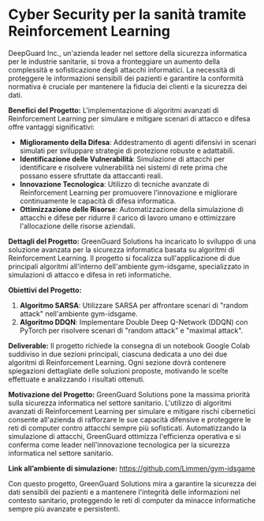 # Cyber Security per la sanità tramite Reinforcement Learning

DeepGuard Inc., un'azienda leader nel settore della sicurezza informatica per le industrie sanitarie, si trova a fronteggiare un aumento della complessità e sofisticazione degli attacchi informatici. La necessità di proteggere le informazioni sensibili dei pazienti e garantire la conformità normativa è cruciale per mantenere la fiducia dei clienti e la sicurezza dei dati.

**Benefici del Progetto:** L'implementazione di algoritmi avanzati di Reinforcement Learning per simulare e mitigare scenari di attacco e difesa offre vantaggi significativi:

- **Miglioramento della Difesa**: Addestramento di agenti difensivi in scenari simulati per sviluppare strategie di protezione robuste e adattabili.
- **Identificazione delle Vulnerabilità**: Simulazione di attacchi per identificare e risolvere vulnerabilità nei sistemi di rete prima che possano essere sfruttate da attaccanti reali.
- **Innovazione Tecnologica**: Utilizzo di tecniche avanzate di Reinforcement Learning per promuovere l'innovazione e migliorare continuamente le capacità di difesa informatica.
- **Ottimizzazione delle Risorse**: Automatizzazione della simulazione di attacchi e difese per ridurre il carico di lavoro umano e ottimizzare l'allocazione delle risorse aziendali.

**Dettagli del Progetto:** GreenGuard Solutions ha incaricato lo sviluppo di una soluzione avanzata per la sicurezza informatica basata su algoritmi di Reinforcement Learning. Il progetto si focalizza sull'applicazione di due principali algoritmi all'interno dell'ambiente gym-idsgame, specializzato in simulazioni di attacco e difesa in reti informatiche.

**Obiettivi del Progetto:**

1. **Algoritmo SARSA**: Utilizzare SARSA per affrontare scenari di "random attack" nell'ambiente gym-idsgame.
2. **Algoritmo DDQN**: Implementare Double Deep Q-Network (DDQN) con PyTorch per risolvere scenari di "random attack" e "maximal attack".

**Deliverable:** Il progetto richiede la consegna di un notebook Google Colab suddiviso in due sezioni principali, ciascuna dedicata a uno dei due algoritmi di Reinforcement Learning. Ogni sezione dovrà contenere spiegazioni dettagliate delle soluzioni proposte, motivando le scelte effettuate e analizzando i risultati ottenuti.

**Motivazione del Progetto:** GreenGuard Solutions pone la massima priorità sulla sicurezza informatica nel settore sanitario. L'utilizzo di algoritmi avanzati di Reinforcement Learning per simulare e mitigare rischi cibernetici consente all'azienda di rafforzare le sue capacità difensive e proteggere le reti di computer contro attacchi sempre più sofisticati. Automatizzando la simulazione di attacchi, GreenGuard ottimizza l'efficienza operativa e si conferma come leader nell'innovazione tecnologica per la sicurezza informatica nel settore sanitario.

**Link all’ambiente di simulazione:** [](https://github.com/Limmen/gym-idsgame)<https://github.com/Limmen/gym-idsgame>

Con questo progetto, GreenGuard Solutions mira a garantire la sicurezza dei dati sensibili dei pazienti e a mantenere l'integrità delle informazioni nel contesto sanitario, proteggendo le reti di computer da minacce informatiche sempre più avanzate e persistenti.